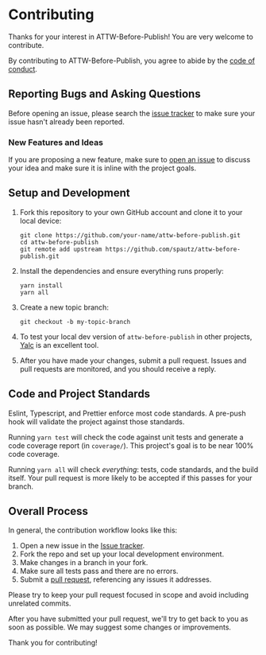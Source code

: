 # Contributing

Thanks for your interest in ATTW-Before-Publish! You are very welcome to contribute.

By contributing to ATTW-Before-Publish, you agree to abide by the [code of conduct](./CODE_OF_CONDUCT.md).

## Reporting Bugs and Asking Questions

Before opening an issue, please search the [issue tracker](https://github.com/spautz/attw-before-publish/issues)
to make sure your issue hasn't already been reported.

### New Features and Ideas

If you are proposing a new feature, make sure to [open an issue](https://github.com/spautz/attw-before-publish/issues/new/choose)
to discuss your idea and make sure it is inline with the project goals.

## Setup and Development

1. Fork this repository to your own GitHub account and clone it to your local device:

   ```
   git clone https://github.com/your-name/attw-before-publish.git
   cd attw-before-publish
   git remote add upstream https://github.com/spautz/attw-before-publish.git
   ```

2. Install the dependencies and ensure everything runs properly:

   ```
   yarn install
   yarn all
   ```

3. Create a new topic branch:

   ```
   git checkout -b my-topic-branch
   ```

4. To test your local dev version of `attw-before-publish` in other projects, [Yalc](https://github.com/whitecolor/yalc)
   is an excellent tool.

5. After you have made your changes, submit a pull request. Issues and pull requests are monitored, and you should
   receive a reply.

## Code and Project Standards

Eslint, Typescript, and Prettier enforce most code standards.
A pre-push hook will validate the project against those standards.

Running `yarn test` will check the code against unit tests and generate a code coverage report (in `coverage/`).
This project's goal is to be near 100% code coverage.

Running `yarn all` will check _everything_: tests, code standards, and the build itself.
Your pull request is more likely to be accepted if this passes for your branch.

## Overall Process

In general, the contribution workflow looks like this:

1. Open a new issue in the [Issue tracker](https://github.com/spautz/attw-before-publish/issues).
2. Fork the repo and set up your local development environment.
3. Make changes in a branch in your fork.
4. Make sure all tests pass and there are no errors.
5. Submit a [pull request](https://github.com/spautz/attw-before-publish/pulls), referencing any issues it addresses.

Please try to keep your pull request focused in scope and avoid including unrelated commits.

After you have submitted your pull request, we'll try to get back to you as soon as possible. We may suggest some
changes or improvements.

Thank you for contributing!
